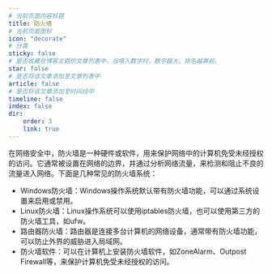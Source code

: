 ```yaml
---
# 当前页面内容标题
title: 防火墙
# 当前页面图标
icon: "decorate"
# 分类
sticky: false
# 是否收藏在博客主题的文章列表中，当填入数字时，数字越大，排名越靠前。
star: false
# 是否将该文章添加至文章列表中
article: false
# 是否将该文章添加至时间线中
timeline: false
index: false
dir:
    order: 3
    link: true
---
```


在网络安全中，防火墙是一种硬件或软件，用来保护网络中的计算机免受未经授权的访问。它通常被设置在网络的边界，并通过分析网络流量，来检测和阻止不良的流量进入网络。下面是几种常见的防火墙系统：

- Windows防火墙：Windows操作系统默认带有防火墙功能，可以通过系统设置来启用或禁用。
- Linux防火墙：Linux操作系统可以使用iptables防火墙，也可以使用第三方的防火墙工具，如ufw。
- 路由器防火墙：路由器是连接多台计算机的网络设备，通常带有防火墙功能，可以防止外界的威胁进入局域网。
- 防火墙软件：可以在计算机上安装防火墙软件，如ZoneAlarm、Outpost Firewall等，来保护计算机免受未经授权的访问。